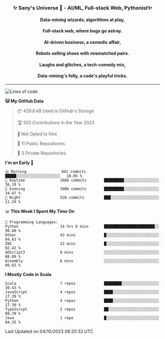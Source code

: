 <p align="center">
  <h3 align="center">✨ Sany's Universe 🤖 - AI/ML, Full-stack Web, Pythonist✨</h3>
  <h4 align="center">Data-mining wizards, algorithms at play,</h4>
  <h4 align="center">Full-stack web, where bugs go astray.</h4>
  <h4 align="center">AI-driven business, a comedic affair,</h4>
  <h4 align="center">Robots selling shoes with mismatched pairs.</h4>
  <h4 align="center">Laughs and glitches, a tech-comedy mix,</h4>
  <h4 align="center">Data-mining's folly, a code's playful tricks.</h4>
  <hr>
</p>

<!--START_SECTION:waka-->
![Lines of code](https://img.shields.io/badge/From%20Hello%20World%20I%27ve%20Written-7.2%20million%20lines%20of%20code-blue)

**🐱 My GitHub Data** 

> 📦 429.6 kB Used in GitHub's Storage 
 > 
> 🏆 502 Contributions in the Year 2023
 > 
> 🚫 Not Opted to Hire
 > 
> 📜 11 Public Repositories 
 > 
> 🔑 3 Private Repositories 
 > 
**I'm an Early 🐤** 

```text
🌞 Morning                841 commits         █████░░░░░░░░░░░░░░░░░░░░   18.05 % 
🌆 Daytime                1686 commits        █████████░░░░░░░░░░░░░░░░   36.19 % 
🌃 Evening                1606 commits        █████████░░░░░░░░░░░░░░░░   34.47 % 
🌙 Night                  526 commits         ███░░░░░░░░░░░░░░░░░░░░░░   11.29 % 
```


📊 **This Week I Spent My Time On** 

```text
💬 Programming Languages: 
Python                   14 hrs 6 mins       ███████████████████████░░   90.80 % 
Other                    43 mins             █░░░░░░░░░░░░░░░░░░░░░░░░   04.63 % 
INI                      22 mins             █░░░░░░░░░░░░░░░░░░░░░░░░   02.42 % 
GDScript3                8 mins              ░░░░░░░░░░░░░░░░░░░░░░░░░   00.89 % 
Assembly                 6 mins              ░░░░░░░░░░░░░░░░░░░░░░░░░   00.65 % 
```

**I Mostly Code in Scala** 

```text
Scala                    7 repos             ████████░░░░░░░░░░░░░░░░░   30.43 % 
JavaScript               4 repos             ████░░░░░░░░░░░░░░░░░░░░░   17.39 % 
Python                   4 repos             ████░░░░░░░░░░░░░░░░░░░░░   17.39 % 
TypeScript               2 repos             ██░░░░░░░░░░░░░░░░░░░░░░░   08.70 % 
Java                     1 repo              █░░░░░░░░░░░░░░░░░░░░░░░░   04.35 % 
```




 Last Updated on 04/10/2023 08:20:32 UTC
<!--END_SECTION:waka-->

<!--
**SanyHe/SanyHe** is a ✨ _special_ ✨ repository because its `README.md` (this file) appears on your GitHub profile.

Here are some ideas to get you started:

- 🔭 I’m currently working on ...
- 🌱 I’m currently learning ...
- 👯 I’m looking to collaborate on ...
- 🤔 I’m looking for help with ...
- 💬 Ask me about ...
- 📫 How to reach me: ...
- 😄 Pronouns: ...
- ⚡ Fun fact: ...
-->
